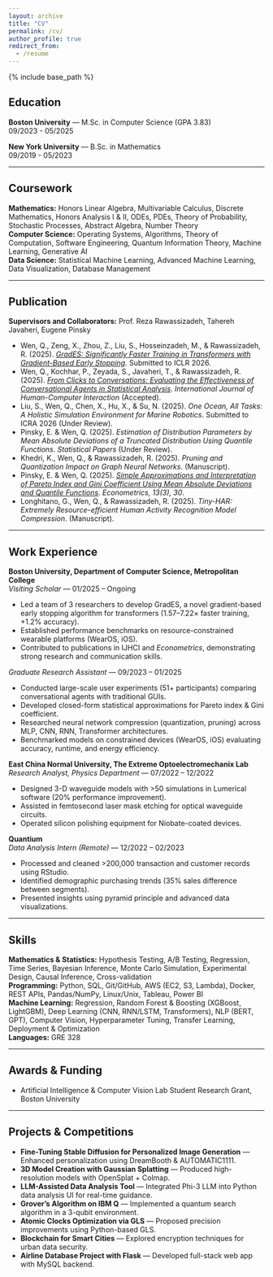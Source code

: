 ```yaml
---
layout: archive
title: "CV"
permalink: /cv/
author_profile: true
redirect_from:
  - /resume
---
```


{% include base_path %}

## Education
**Boston University** — M.Sc. in Computer Science (GPA 3.83)  
09/2023 - 05/2025 

**New York University** — B.Sc. in Mathematics  
09/2019 - 05/2023  

---

## Coursework
**Mathematics:** Honors Linear Algebra, Multivariable Calculus, Discrete Mathematics, Honors Analysis I & II, ODEs, PDEs, Theory of Probability, Stochastic Processes, Abstract Algebra, Number Theory  
**Computer Science:** Operating Systems, Algorithms, Theory of Computation, Software Engineering, Quantum Information Theory, Machine Learning, Generative AI  
**Data Science:** Statistical Machine Learning, Advanced Machine Learning, Data Visualization, Database Management  

---

## Publication
**Supervisors and Collaborators:** Prof. Reza Rawassizadeh, Tahereh Javaheri, Eugene Pinsky  

- Wen, Q., Zeng, X., Zhou, Z., Liu, S., Hosseinzadeh, M., & Rawassizadeh, R. (2025). *[GradES: Significantly Faster Training in Transformers with Gradient-Based Early Stopping](https://arxiv.org/abs/2509.01842)*. Submitted to ICLR 2026.  
- Wen, Q., Kochhar, P., Zeyada, S., Javaheri, T., & Rawassizadeh, R. (2025). *[From Clicks to Conversations: Evaluating the Effectiveness of Conversational Agents in Statistical Analysis](https://www.arxiv.org/abs/2502.08114)*. *International Journal of Human-Computer Interaction* (Accepted).  
- Liu, S., Wen, Q., Chen, X., Hu, X., & Su, N. (2025). *One Ocean, All Tasks: A Holistic Simulation Environment for Marine Robotics*. Submitted to ICRA 2026 (Under Review).  
- Pinsky, E. & Wen, Q. (2025). *Estimation of Distribution Parameters by Mean Absolute Deviations of a Truncated Distribution Using Quantile Functions*. *Statistical Papers* (Under Review).  
- Khedri, K., Wen, Q., & Rawassizadeh, R. (2025). *Pruning and Quantization Impact on Graph Neural Networks*. (Manuscript).  
- Pinsky, E. & Wen, Q. (2025). *[Simple Approximations and Interpretation of Pareto Index and Gini Coefficient Using Mean Absolute Deviations and Quantile Functions](https://www.mdpi.com/2225-1146/13/3/30)*. *Econometrics, 13(3), 30*.  
- Longhitano, G., Wen, Q., & Rawassizadeh, R. (2025). *Tiny-HAR: Extremely Resource-efficient Human Activity Recognition Model Compression*. (Manuscript).  

---

## Work Experience

**Boston University, Department of Computer Science, Metropolitan College**  
*Visiting Scholar* — 01/2025 – Ongoing  
- Led a team of 3 researchers to develop GradES, a novel gradient-based early stopping algorithm for transformers (1.57–7.22× faster training, +1.2% accuracy).  
- Established performance benchmarks on resource-constrained wearable platforms (WearOS, iOS).  
- Contributed to publications in IJHCI and *Econometrics*, demonstrating strong research and communication skills.  

*Graduate Research Assistant* — 09/2023 – 01/2025  
- Conducted large-scale user experiments (51+ participants) comparing conversational agents with traditional GUIs.  
- Developed closed-form statistical approximations for Pareto index & Gini coefficient.  
- Researched neural network compression (quantization, pruning) across MLP, CNN, RNN, Transformer architectures.  
- Benchmarked models on constrained devices (WearOS, iOS) evaluating accuracy, runtime, and energy efficiency.  

**East China Normal University, The Extreme Optoelectromechanix Lab**  
*Research Analyst, Physics Department* — 07/2022 – 12/2022  
- Designed 3-D waveguide models with >50 simulations in Lumerical software (20% performance improvement).  
- Assisted in femtosecond laser mask etching for optical waveguide circuits.  
- Operated silicon polishing equipment for Niobate-coated devices.  

**Quantium**  
*Data Analysis Intern (Remote)* — 12/2022 – 02/2023  
- Processed and cleaned >200,000 transaction and customer records using RStudio.  
- Identified demographic purchasing trends (35% sales difference between segments).  
- Presented insights using pyramid principle and advanced data visualizations.  

---

## Skills
**Mathematics & Statistics:** Hypothesis Testing, A/B Testing, Regression, Time Series, Bayesian Inference, Monte Carlo Simulation, Experimental Design, Causal Inference, Cross-validation  
**Programming:** Python, SQL, Git/GitHub, AWS (EC2, S3, Lambda), Docker, REST APIs, Pandas/NumPy, Linux/Unix, Tableau, Power BI  
**Machine Learning:** Regression, Random Forest & Boosting (XGBoost, LightGBM), Deep Learning (CNN, RNN/LSTM, Transformers), NLP (BERT, GPT), Computer Vision, Hyperparameter Tuning, Transfer Learning, Deployment & Optimization  
**Languages:** GRE 328  

---

## Awards & Funding
- Artificial Intelligence & Computer Vision Lab Student Research Grant, Boston University  

---

## Projects & Competitions
- **Fine-Tuning Stable Diffusion for Personalized Image Generation** — Enhanced personalization using DreamBooth & AUTOMATIC1111.  
- **3D Model Creation with Gaussian Splatting** — Produced high-resolution models with OpenSplat + Colmap.  
- **LLM-Assisted Data Analysis Tool** — Integrated Phi-3 LLM into Python data analysis UI for real-time guidance.  
- **Grover’s Algorithm on IBM Q** — Implemented a quantum search algorithm in a 3-qubit environment.  
- **Atomic Clocks Optimization via GLS** — Proposed precision improvements using Python-based GLS.  
- **Blockchain for Smart Cities** — Explored encryption techniques for urban data security.  
- **Airline Database Project with Flask** — Developed full-stack web app with MySQL backend.  
